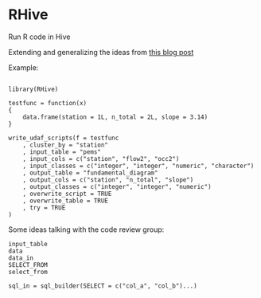 # RHive

Run R code in Hive

Extending and generalizing the ideas from [this blog
post](http://clarkfitzg.github.io/2017/10/31/3-billion-rows-with-R/)


Example:

```{R}

library(RHive)

testfunc = function(x)
{
    data.frame(station = 1L, n_total = 2L, slope = 3.14)
}

write_udaf_scripts(f = testfunc
    , cluster_by = "station"
    , input_table = "pems"
    , input_cols = c("station", "flow2", "occ2")
    , input_classes = c("integer", "integer", "numeric", "character")
    , output_table = "fundamental_diagram"
    , output_cols = c("station", "n_total", "slope")
    , output_classes = c("integer", "integer", "numeric")
    , overwrite_script = TRUE
    , overwrite_table = TRUE
    , try = TRUE
)

```


Some ideas talking with the code review group:

```
input_table 
data
data_in
SELECT_FROM
select_from

sql_in = sql_builder(SELECT = c("col_a", "col_b")...)
```
